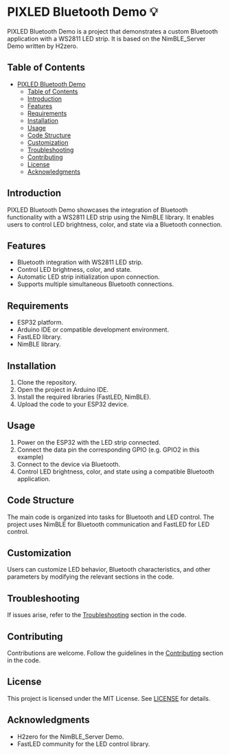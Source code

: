 # PIXLED Bluetooth Demo 💡

PIXLED Bluetooth Demo is a project that demonstrates a custom Bluetooth application with a WS2811 LED strip. It is based on the NimBLE_Server Demo written by H2zero.

## Table of Contents

- [PIXLED Bluetooth Demo](#pixled-bluetooth-demo)
  - [Table of Contents](#table-of-contents)
  - [Introduction](#introduction)
  - [Features](#features)
  - [Requirements](#requirements)
  - [Installation](#installation)
  - [Usage](#usage)
  - [Code Structure](#code-structure)
  - [Customization](#customization)
  - [Troubleshooting](#troubleshooting)
  - [Contributing](#contributing)
  - [License](#license)
  - [Acknowledgments](#acknowledgments)

## Introduction

PIXLED Bluetooth Demo showcases the integration of Bluetooth functionality with a WS2811 LED strip using the NimBLE library. It enables users to control LED brightness, color, and state via a Bluetooth connection.

## Features

- Bluetooth integration with WS2811 LED strip.
- Control LED brightness, color, and state.
- Automatic LED strip initialization upon connection.
- Supports multiple simultaneous Bluetooth connections.

## Requirements

- ESP32 platform.
- Arduino IDE or compatible development environment.
- FastLED library.
- NimBLE library.

## Installation

1. Clone the repository.
2. Open the project in Arduino IDE.
3. Install the required libraries (FastLED, NimBLE).
4. Upload the code to your ESP32 device.

## Usage

1. Power on the ESP32 with the LED strip connected.
2. Connect the data pin the corresponding GPIO (e.g. GPIO2 in this example)
3. Connect to the device via Bluetooth.
4. Control LED brightness, color, and state using a compatible Bluetooth application.

## Code Structure

The main code is organized into tasks for Bluetooth and LED control. The project uses NimBLE for Bluetooth communication and FastLED for LED control.

## Customization

Users can customize LED behavior, Bluetooth characteristics, and other parameters by modifying the relevant sections in the code.

## Troubleshooting

If issues arise, refer to the [Troubleshooting](#troubleshooting) section in the code.

## Contributing

Contributions are welcome. Follow the guidelines in the [Contributing](#contributing) section in the code.

## License

This project is licensed under the MIT License. See [LICENSE](LICENSE) for details.

## Acknowledgments

- H2zero for the NimBLE_Server Demo.
- FastLED community for the LED control library.
